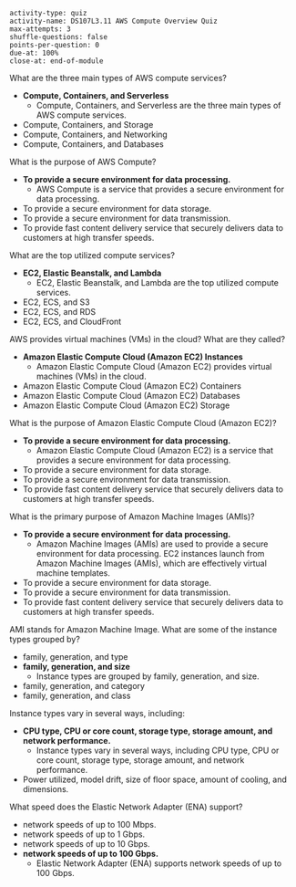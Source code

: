 
```c-lms
activity-type: quiz
activity-name: DS107L3.11 AWS Compute Overview Quiz
max-attempts: 3
shuffle-questions: false
points-per-question: 0
due-at: 100%
close-at: end-of-module
```

What are the three main types of AWS compute services?
- **Compute, Containers, and Serverless**
    - Compute, Containers, and Serverless are the three main types of AWS compute services.
- Compute, Containers, and Storage
- Compute, Containers, and Networking
- Compute, Containers, and Databases

What is the purpose of AWS Compute?
- **To provide a secure environment for data processing.**
    - AWS Compute is a service that provides a secure environment for data processing.
- To provide a secure environment for data storage.
- To provide a secure environment for data transmission.
- To provide fast content delivery service that securely delivers data to customers at high transfer speeds.

What are the top utilized compute services?
- **EC2, Elastic Beanstalk, and Lambda**
    - EC2, Elastic Beanstalk, and Lambda are the top utilized compute services.
- EC2, ECS, and S3
- EC2, ECS, and RDS
- EC2, ECS, and CloudFront

AWS provides virtual machines (VMs) in the cloud? What are they called?
- **Amazon Elastic Compute Cloud (Amazon EC2) Instances**
    - Amazon Elastic Compute Cloud (Amazon EC2) provides virtual machines (VMs) in the cloud.
- Amazon Elastic Compute Cloud (Amazon EC2) Containers
- Amazon Elastic Compute Cloud (Amazon EC2) Databases
- Amazon Elastic Compute Cloud (Amazon EC2) Storage

What is the purpose of Amazon Elastic Compute Cloud (Amazon EC2)?
- **To provide a secure environment for data processing.**
    - Amazon Elastic Compute Cloud (Amazon EC2) is a service that provides a secure environment for data processing.
- To provide a secure environment for data storage.
- To provide a secure environment for data transmission.
- To provide fast content delivery service that securely delivers data to customers at high transfer speeds.

What is the primary purpose of Amazon Machine Images (AMIs)?
- **To provide a secure environment for data processing.**
    - Amazon Machine Images (AMIs) are used to provide a secure environment for data processing. EC2 instances launch from Amazon Machine Images (AMIs), which are effectively virtual machine templates.
- To provide a secure environment for data storage.
- To provide a secure environment for data transmission.
- To provide fast content delivery service that securely delivers data to customers at high transfer speeds.

AMI stands for Amazon Machine Image. What are some of the instance types grouped by? 
- family, generation, and type
- **family, generation, and size**
    - Instance types are grouped by family, generation, and size.
- family, generation, and category
- family, generation, and class

Instance types vary in several ways, including:
- **CPU type, CPU or core count, storage type, storage amount, and network performance.**
    - Instance types vary in several ways, including CPU type, CPU or core count, storage type, storage amount, and network performance.
- Power utilized, model drift, size of floor space, amount of cooling, and dimensions.

What speed does the Elastic Network Adapter (ENA) support?
- network speeds of up to 100 Mbps.
- network speeds of up to 1 Gbps.
- network speeds of up to 10 Gbps.
- **network speeds of up to 100 Gbps.**
    - Elastic Network Adapter (ENA) supports network speeds of up to 100 Gbps.

